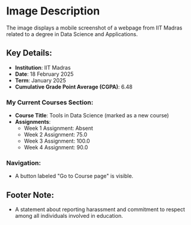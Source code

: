 # Image Description

The image displays a mobile screenshot of a webpage from IIT Madras related to a degree in Data Science and Applications.

## Key Details:
- **Institution**: IIT Madras
- **Date**: 18 February 2025
- **Term**: January 2025
- **Cumulative Grade Point Average (CGPA)**: 6.48

### My Current Courses Section:
- **Course Title**: Tools in Data Science (marked as a new course)
- **Assignments**:
  - Week 1 Assignment: Absent
  - Week 2 Assignment: 75.0
  - Week 3 Assignment: 100.0
  - Week 4 Assignment: 90.0

### Navigation:
- A button labeled "Go to Course page" is visible.

## Footer Note:
- A statement about reporting harassment and commitment to respect among all individuals involved in education.